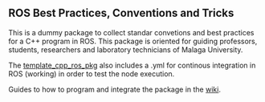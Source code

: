 ## ROS Best Practices, Conventions and Tricks

This is a dummy package to collect standar convetions and best practices for a C++ program in ROS. This package is oriented for guiding professors, students, researchers and laboratory technicians of Malaga University.

The [template_cpp_ros_pkg](https://github.com/Robotics-Mechatronics-UMA/Good_Practices_UMA/tree/master/template_cpp_ros_pkg) also includes a .yml for continous integration in ROS (working) in order to test the node execution.

Guides to how to program and integrate the package in the [wiki](https://github.com/Robotics-Mechatronics-UMA/Good_Practices_UMA/wiki).